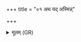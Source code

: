 +++
title = "०१ अथ यद् अस्मिन्न्"

+++
<details><summary>मूलम् (GR)</summary>

अथ यद् अस्मिन्न् अन्तः ॥
</details>